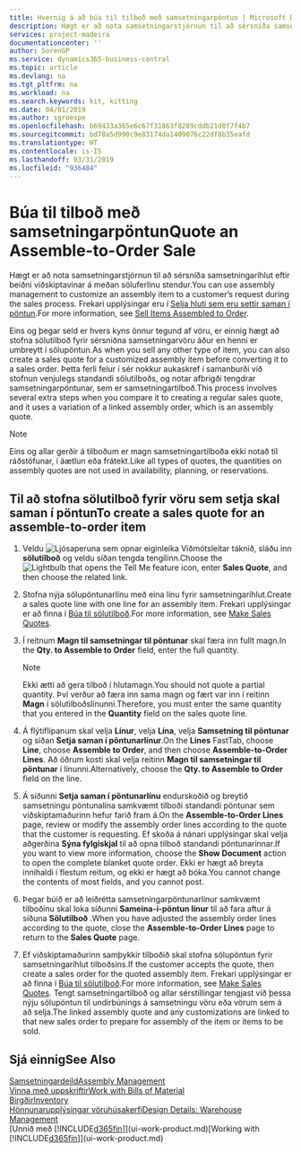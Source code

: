 ```yaml
---
title: Hvernig á að búa til tilboð með samsetningarpöntun | Microsoft Docs
description: Hægt er að nota samsetningarstjórnun til að sérsníða samsetningaríhlut eftir beiðni viðskiptavinar á meðan söluferlinu stendur.
services: project-madeira
documentationcenter: ''
author: SorenGP
ms.service: dynamics365-business-central
ms.topic: article
ms.devlang: na
ms.tgt_pltfrm: na
ms.workload: na
ms.search.keywords: kit, kitting
ms.date: 04/01/2019
ms.author: sgroespe
ms.openlocfilehash: b69433a365e6c67f31863f8289cddb21d0f7f4b7
ms.sourcegitcommit: bd78a5d990c9e83174da1409076c22df8b35eafd
ms.translationtype: HT
ms.contentlocale: is-IS
ms.lasthandoff: 03/31/2019
ms.locfileid: "936484"
---
```

# <a name="quote-an-assemble-to-order-sale"></a><span data-ttu-id="45903-103">Búa til tilboð með samsetningarpöntun</span><span class="sxs-lookup"><span data-stu-id="45903-103">Quote an Assemble-to-Order Sale</span></span>
<span data-ttu-id="45903-104">Hægt er að nota samsetningarstjórnun til að sérsníða samsetningaríhlut eftir beiðni viðskiptavinar á meðan söluferlinu stendur.</span><span class="sxs-lookup"><span data-stu-id="45903-104">You can use assembly management to customize an assembly item to a customer’s request during the sales process.</span></span> <span data-ttu-id="45903-105">Frekari upplýsingar eru í [Selja hluti sem eru settir saman í pöntun](assembly-how-to-sell-items-assembled-to-order.md).</span><span class="sxs-lookup"><span data-stu-id="45903-105">For more information, see [Sell Items Assembled to Order](assembly-how-to-sell-items-assembled-to-order.md).</span></span>  

<span data-ttu-id="45903-106">Eins og þegar seld er hvers kyns önnur tegund af vöru, er einnig hægt að stofna sölutilboð fyrir sérsniðna samsetningarvöru áður en henni er umbreytt í sölupöntun.</span><span class="sxs-lookup"><span data-stu-id="45903-106">As when you sell any other type of item, you can also create a sales quote for a customized assembly item before converting it to a sales order.</span></span> <span data-ttu-id="45903-107">Þetta ferli felur í sér nokkur aukaskref í samanburði við stofnun venjulegs standandi sölutilboðs, og notar afbrigði tengdrar samsetningarpöntunar, sem er samsetningartilboð.</span><span class="sxs-lookup"><span data-stu-id="45903-107">This process involves several extra steps when you compare it to creating a regular sales quote, and it uses a variation of a linked assembly order, which is an assembly quote.</span></span>

> [!NOTE]  
>  <span data-ttu-id="45903-108">Eins og allar gerðir á tilboðum er magn samsetningartilboða ekki notað til ráðstöfunar, í áætlun eða frátekt.</span><span class="sxs-lookup"><span data-stu-id="45903-108">Like all types of quotes, the quantities on assembly quotes are not used in availability, planning, or reservations.</span></span>  

## <a name="to-create-a-sales-quote-for-an-assemble-to-order-item"></a><span data-ttu-id="45903-109">Til að stofna sölutilboð fyrir vöru sem setja skal saman í pöntun</span><span class="sxs-lookup"><span data-stu-id="45903-109">To create a sales quote for an assemble-to-order item</span></span>  
1.  <span data-ttu-id="45903-110">Veldu ![Ljósaperuna sem opnar eiginleika Viðmótsleitar](media/ui-search/search_small.png "Segðu mér hvað þú vilt gera") táknið, sláðu inn **sölutilboð** og veldu síðan tengda tengilinn.</span><span class="sxs-lookup"><span data-stu-id="45903-110">Choose the ![Lightbulb that opens the Tell Me feature](media/ui-search/search_small.png "Tell me what you want to do") icon, enter **Sales Quote**, and then choose the related link.</span></span>  
2.  <span data-ttu-id="45903-111">Stofna nýja sölupöntunarlínu með eina línu fyrir samsetningaríhlut.</span><span class="sxs-lookup"><span data-stu-id="45903-111">Create a sales quote line with one line for an assembly item.</span></span> <span data-ttu-id="45903-112">Frekari upplýsingar er að finna í [Búa til sölutilboð](sales-how-make-offers.md).</span><span class="sxs-lookup"><span data-stu-id="45903-112">For more information, see [Make Sales Quotes](sales-how-make-offers.md).</span></span>  
3.  <span data-ttu-id="45903-113">Í reitnum **Magn til samsetningar til pöntunar** skal færa inn fullt magn.</span><span class="sxs-lookup"><span data-stu-id="45903-113">In the **Qty. to Assemble to Order** field, enter the full quantity.</span></span>

    > [!NOTE]  
    >  <span data-ttu-id="45903-114">Ekki ætti að gera tilboð í hlutamagn.</span><span class="sxs-lookup"><span data-stu-id="45903-114">You should not quote a partial quantity.</span></span> <span data-ttu-id="45903-115">Því verður að færa inn sama magn og fært var inn í reitinn **Magn** í sölutilboðslínunni.</span><span class="sxs-lookup"><span data-stu-id="45903-115">Therefore, you must enter the same quantity that you entered in the **Quantity** field on the sales quote line.</span></span>  

4.  <span data-ttu-id="45903-116">Á flýtiflipanum skal velja **Línur**, velja **Lína**, velja **Samsetning til pöntunar** og síðan **Setja saman í pöntunarlínur**.</span><span class="sxs-lookup"><span data-stu-id="45903-116">On the **Lines** FastTab, choose **Line**, choose **Assemble to Order**, and then choose **Assemble-to-Order Lines**.</span></span> <span data-ttu-id="45903-117">Að öðrum kosti skal velja reitinn **Magn til samsetningar til pöntunar** í línunni.</span><span class="sxs-lookup"><span data-stu-id="45903-117">Alternatively, choose the **Qty. to Assemble to Order** field on the line.</span></span>  
5.  <span data-ttu-id="45903-118">Á síðunni **Setja saman í pöntunarlínu** endurskoðið og breytið samsetningu pöntunalína samkvæmt tilboði standandi pöntunar sem viðskiptamaðurinn hefur farið fram á.</span><span class="sxs-lookup"><span data-stu-id="45903-118">On the **Assemble-to-Order Lines** page, review or modify the assembly order lines according to the quote that the customer is requesting.</span></span> <span data-ttu-id="45903-119">Ef skoða á nánari upplýsingar skal velja aðgerðina **Sýna fylgiskjal** til að opna tilboð standandi pöntunarinnar.</span><span class="sxs-lookup"><span data-stu-id="45903-119">If you want to view more information, choose the **Show Document** action to open the complete blanket quote order.</span></span> <span data-ttu-id="45903-120">Ekki er hægt að breyta innihaldi i flestum reitum, og ekki er hægt að bóka.</span><span class="sxs-lookup"><span data-stu-id="45903-120">You cannot change the contents of most fields, and you cannot post.</span></span>  
6.  <span data-ttu-id="45903-121">Þegar búið er að leiðrétta samsetningarpöntunarlínur samkvæmt tilboðinu skal loka síðunni **Sameina-í-pöntun línur** til að fara aftur á síðuna **Sölutilboð** .</span><span class="sxs-lookup"><span data-stu-id="45903-121">When you have adjusted the assembly order lines according to the quote, close the **Assemble-to-Order Lines** page to return to the **Sales Quote** page.</span></span>  
7.  <span data-ttu-id="45903-122">Ef viðskiptamaðurinn samþykkir tilboðið skal stofna sölupöntun fyrir samsetningaríhlut tilboðsins.</span><span class="sxs-lookup"><span data-stu-id="45903-122">If the customer accepts the quote, then create a sales order for the quoted assembly item.</span></span> <span data-ttu-id="45903-123">Frekari upplýsingar er að finna í [Búa til sölutilboð](sales-how-make-offers.md).</span><span class="sxs-lookup"><span data-stu-id="45903-123">For more information, see [Make Sales Quotes](sales-how-make-offers.md).</span></span> <span data-ttu-id="45903-124">Tengt samsetningartilboð og allar sérstillingar tengjast við þessa nýju sölupöntun til undirbúnings á samsetningu vöru eða vörum sem á að selja.</span><span class="sxs-lookup"><span data-stu-id="45903-124">The linked assembly quote and any customizations are linked to that new sales order to prepare for assembly of the item or items to be sold.</span></span>  

## <a name="see-also"></a><span data-ttu-id="45903-125">Sjá einnig</span><span class="sxs-lookup"><span data-stu-id="45903-125">See Also</span></span>  
[<span data-ttu-id="45903-126">Samsetningardeild</span><span class="sxs-lookup"><span data-stu-id="45903-126">Assembly Management</span></span>](assembly-assemble-items.md)  
[<span data-ttu-id="45903-127">Vinna með uppskriftir</span><span class="sxs-lookup"><span data-stu-id="45903-127">Work with Bills of Material</span></span>](inventory-how-work-BOMs.md)  
[<span data-ttu-id="45903-128">Birgðir</span><span class="sxs-lookup"><span data-stu-id="45903-128">Inventory</span></span>](inventory-manage-inventory.md)  
[<span data-ttu-id="45903-129">Hönnunarupplýsingar vöruhúsakerfi</span><span class="sxs-lookup"><span data-stu-id="45903-129">Design Details: Warehouse Management</span></span>](design-details-warehouse-management.md)  
<span data-ttu-id="45903-130">[Unnið með [!INCLUDE[d365fin](includes/d365fin_md.md)]](ui-work-product.md)</span><span class="sxs-lookup"><span data-stu-id="45903-130">[Working with [!INCLUDE[d365fin](includes/d365fin_md.md)]](ui-work-product.md)</span></span>
